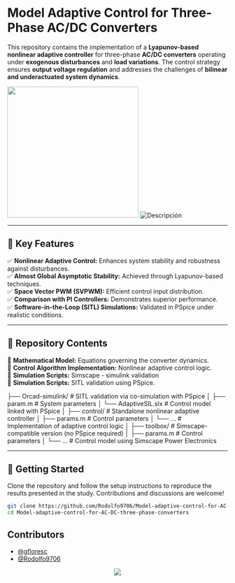 # Model Adaptive Control for Three-Phase AC/DC Converters  

This repository contains the implementation of a **Lyapunov-based nonlinear adaptive controller** for three-phase **AC/DC converters** operating under **exogenous disturbances** and **load variations**. The control strategy ensures **output voltage regulation** and addresses the challenges of **bilinear and underactuated system dynamics**.  

<img src="https://github.com/user-attachments/assets/07255de5-8e7a-478f-8c10-1338df31746a" width="300"> ![Descripción](https://github.com/Rodolfo9706/ThreePhase-adaptive-control/blob/main/gif.gif)

---

## 🚀 Key Features  
✅ **Nonlinear Adaptive Control:** Enhances system stability and robustness against disturbances.  
✅ **Almost Global Asymptotic Stability:** Achieved through Lyapunov-based techniques.  
✅ **Space Vector PWM (SVPWM):** Efficient control input distribution.  
✅ **Comparison with PI Controllers:** Demonstrates superior performance.  
✅ **Software-in-the-Loop (SITL) Simulations:** Validated in PSpice under realistic conditions.  

---

## 📂 Repository Contents  
📌 **Mathematical Model:** Equations governing the converter dynamics.  
📌 **Control Algorithm Implementation:** Nonlinear adaptive control logic.   
📌 **Simulation Scripts:** Simscape - simulink validation  
📌 **Simulation Scripts:** SITL validation using PSpice.  


├── Orcad-simulink/        # SITL validation via co-simulation with PSpice
│   ├── param.m            # System parameters
│   └── AdaptiveSIL.slx    # Control model linked with PSpice
│
├── control/               # Standalone nonlinear adaptive controller
│   ├── params.m           # Control parameters
│   └── ...                # Implementation of adaptive control logic
│
├── toolbox/               # Simscape-compatible version (no PSpice required)
│   ├── params.m           # Control parameters
│   └── ...                # Control model using Simscape Power Electronics


---


## 🔧 Getting Started  
Clone the repository and follow the setup instructions to reproduce the results presented in the study. Contributions and discussions are welcome!  

```bash
git clone https://github.com/Rodolfo9706/Model-adaptive-control-for-AC-DC-three-phase-converters.git
cd Model-adaptive-control-for-AC-DC-three-phase-converters
 ```
## Contributors  
- [@gfloresc](https://github.com/gfloresc)
- [@Rodolfo9706](https://github.com/Rodolfo9706)

<p align="center">
  <a href="https://github.com/Rodolfo9796/Buck-boost-controllers/graphs/contributors">
    <img src="https://contrib.rocks/image?repo=Rodolfo9706/Buck-boost-controllers" />
  </a>
</p>
